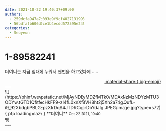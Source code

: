```yaml
---
date: 2021-10-22 19:40:37+09:00
authors:
  - 259dcfa947a7c093e9f9cf4027131998
  - 56bdfafb606d9ce1b4ecdd572595e242
categories:
  - Seoyeon
---
```


# 1-89582241

<div class="post-container" markdown="1">
<div class="content-container md-sidebar__scrollwrap" markdown="1">

더여니는 지금 침대에 누워서 핸펀을 하고있다에 .....

</div>
</div>

<div style="text-align: right;" markdown="1">
<a href="https://weverse.io/fromis9/fanpost/1-89582241" style="text-align: right;">:material-share:{.big-emoji}</a>
</div>
---

<div class="comments-container md-sidebar__scrollwrap" markdown="1">
<div class="comment" markdown="1">
<div class='id-container' markdown="1">
![](https://phinf.wevpstatic.net/MjAyNDEyMDZfMTk0/MDAxNzMzNDYzMTU3ODYw.tGTD1QfitfecHkFF9-zI4fL0xnXf8VH8ht2j5Xh2a74g.QufL-i9_92XbdgbPBLGEpzXIrDqS4JTDRCqprDbYdJIg.JPEG/image.jpg?type=s72){ pfp loading=lazy }
**<span class="artist">더여니</span>** <small>Oct 22 2021, 19:40</small><br>
</div>
<div class='comment-body' markdown="1">
땡
</div>
</div>
</div>
---
